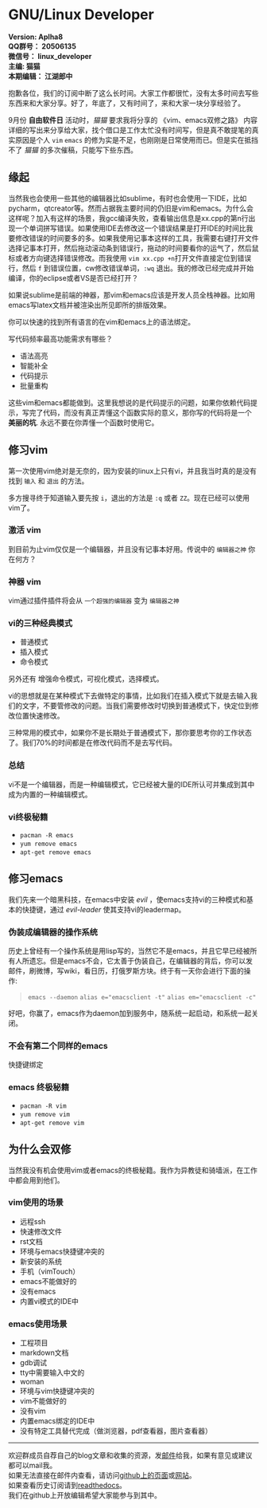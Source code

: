 <link rel="stylesheet" href="http://docs.cnsworder.com/styles/monokai_sublime.css" />
<script type="text/javascript" src="http://docs.cnsworder.com/highlight.pack.js"></script>
<script type="text/javascript">
    hljs.initHighlightingOnLoad();
</script>

GNU/Linux Developer
==============================================================  

**Version: Aplha8**  
**QQ群号： 20506135**  
**微信号： linux_developer**  
**主编: 猫猫**  
**本期编辑： 江湖郎中**  

抱歉各位，我们的订阅中断了这么长时间。大家工作都很忙，没有太多时间去写些东西来和大家分享。好了，年底了，又有时间了，来和大家一块分享经验了。

9月份 **自由软件日** 活动时，*猫猫* 要求我将分享的 《vim、emacs双修之路》 内容详细的写出来分享给大家，找个借口是工作太忙没有时间写，但是真不敢提笔的真实原因是个人 `vim` `emacs` 的修为实是不足，也刚刚是日常使用而已。但是实在抵挡不了 *猫猫* 的多次催稿，只能写下些东西。

缘起
-----------
当然我也会使用一些其他的编辑器比如sublime，有时也会使用一下IDE，比如pycharm，qtcreator等。然而占据我主要时间的仍旧是vim和emacs。为什么会这样呢？加入有这样的场景，我gcc编译失败，查看输出信息是xx.cpp的第n行出现一个单词拼写错误。如果使用IDE去修改这一个错误结果是打开IDE的时间比我要修改错误的时间要多的多。如果我使用记事本这样的工具，我需要右键打开文件选择记事本打开，然后拖动滚动条到错误行，拖动的时间要看你的运气了，然后鼠标或者方向键选择错误修改。而我使用 `vim xx.cpp +n`打开文件直接定位到错误行，然后 `f` 到错误位置，cw修改错误单词，`:wq` 退出。我的修改已经完成并开始编译，你的eclipse或者VS是否已经打开？

如果说sublime是前端的神器，那vim和emacs应该是开发人员全栈神器。比如用emacs写latex文档并被渲染出所见即所的排版效果。

你可以快速的找到所有语言的在vim和emacs上的语法绑定。

写代码频率最高功能需求有哪些？

+ 语法高亮
+ 智能补全
+ 代码提示
+ 批量重构

这些vim和emacs都能做到。这里我想说的是代码提示的问题，如果你依赖代码提示，写完了代码，而没有真正弄懂这个函数实际的意义，那你写的代码将是一个 **美丽的坑**. 永远不要在你弄懂一个函数时使用它。

修习vim
------------
第一次使用vim绝对是无奈的，因为安装的linux上只有vi，并且我当时真的是没有找到 `输入` 和 `退出` 的方法。  

多方搜寻终于知道输入要先按 `i`，退出的方法是 `:q` 或者 `ZZ`。现在已经可以使用vim了。

### 激活 vim
到目前为止vim仅仅是一个编辑器，并且没有记事本好用。传说中的 `编辑器之神` 你在何方？

### 神器 vim
vim通过插件插件将会从 `一个超强的编辑器` 变为 `编辑器之神`

### vi的三种经典模式

+ 普通模式
+ 插入模式
+ 命令模式

另外还有 增强命令模式，可视化模式，选择模式。

vi的思想就是在某种模式下去做特定的事情，比如我们在插入模式下就是去输入我们的文字，不要管修改的问题。当我们需要修改时切换到普通模式下，快定位到修改位置快速修改。

三种常用的模式中，如果你不是长期处于普通模式下，那你要思考你的工作状态了。我们70%的时间都是在修改代码而不是去写代码。

### 总结
vi不是一个编辑器，而是一种编辑模式，它已经被大量的IDE所认可并集成到其中成为内置的一种编辑模式。
### vi终极秘籍

+ `pacman -R emacs`
+ `yum remove emacs`
+ `apt-get remove emacs`

修习emacs
--------------
我们先来一个暗黑科技，在emacs中安装 *evil* ，使emacs支持vi的三种模式和基本的快捷键，通过 *evil-leader* 使其支持vi的leadermap。

### 伪装成编辑器的操作系统
历史上曾经有一个操作系统是用lisp写的，当然它不是emacs，并且它早已经被所有人所遗忘。但是emacs不会，它太善于伪装自己，在编辑器的背后，你可以发邮件，刷微博，写wiki，看日历，打俄罗斯方块。终于有一天你会进行下面的操作:

> `emacs --daemon`
> `alias e="emacsclient -t"`
> `alias em="emacsclient -c"`

好吧，你赢了，emacs作为daemon加到服务中，随系统一起启动，和系统一起关闭。

### 不会有第二个同样的emacs
快捷键绑定

### emacs 终极秘籍

+ `pacman -R vim`
+ `yum remove vim`
+ `apt-get remove vim`

为什么会双修
----------------
当然我没有机会使用vim或者emacs的终极秘籍。我作为异教徒和骑墙派，在工作中都会用到他们。

### vim使用的场景

+ 远程ssh
+ 快速修改文件
+ rst文档
+ 环境与emacs快捷键冲突的
+ 新安装的系统
+ 手机（vimTouch）
+ emacs不能做好的
+ 没有emacs
+ 内置vi模式的IDE中

### emacs使用场景

+ 工程项目
+ markdown文档
+ gdb调试
+ tty中需要输入中文的
+ woman
+ 环境与vim快捷键冲突的
+ vim不能做好的
+ 没有vim
+ 内置emacs绑定的IDE中
+ 没有特定工具替代完成（做浏览器，pdf查看器，图片查看器）

- - -
欢迎群成员自荐自己的blog文章和收集的资源，发[邮件](mailto:cnsworder@gmail.com)给我，如果有意见或建议都可以mail我。  
如果无法直接在邮件内查看，请访问[github上的页面](https://github.com/cnsworder/publication/blob/master/alpha8.md)或[网站](http://ssh.cnsworder.com/alpha8.html)。  
如果查看历史订阅请到[readthedocs](http://linux.readthedocs.org/zh_CN/latest/)。  
我们在github上开放编辑希望大家能参与到其中。
